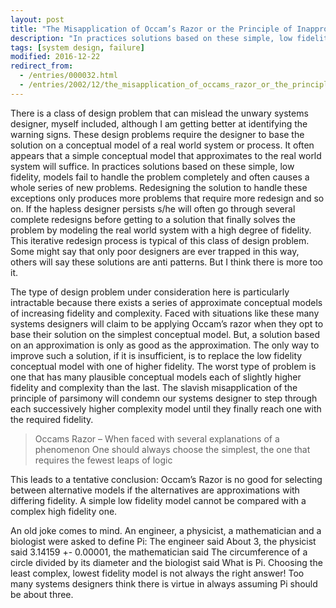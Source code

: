 ```yaml
---
layout: post
title: "The Misapplication of Occam’s Razor or the Principle of Inappropriate Parsimony"
description: "In practices solutions based on these simple, low fidelity, models fail to handle the problem completely and often causes a whole series of new problems."
tags: [system design, failure]
modified: 2016-12-22
redirect_from: 
  - /entries/000032.html
  - /entries/2002/12/the_misapplication_of_occams_razor_or_the_principle_of_inappropriate_parsimony.html
---
```

There is a class of design problem that can mislead the unwary systems designer, myself included, although I am getting better at identifying the warning signs. These design problems require the designer to base the solution on a conceptual model of a real world system or process. It often appears that a simple conceptual model that approximates to the real world system will suffice. In practices solutions based on these simple, low fidelity, models fail to handle the problem completely and often causes a whole series of new problems. Redesigning the solution to handle these exceptions only produces more problems that require more redesign and so on. If the hapless designer persists s/he will often go through several complete redesigns before getting to a solution that finally solves the problem by modeling the real world system with a high degree of fidelity. This iterative redesign process is typical of this class of design problem. Some might say that only poor designers are ever trapped in this way, others will say these solutions are anti patterns. But I think there is more too it.

The type of design problem under consideration here is particularly intractable because there exists a series of approximate conceptual models of increasing fidelity and complexity. Faced with situations like these many systems designers will claim to be applying Occam’s razor when they opt to base their solution on the simplest conceptual model. But, a solution based on an approximation is only as good as the approximation. The only way to improve such a solution, if it is insufficient, is to replace the low fidelity conceptual model with one of higher fidelity. The worst type of problem is one that has many plausible conceptual models each of slightly higher fidelity and complexity than the last. The slavish misapplication of the principle of parsimony will condemn our systems designer to step through each successively higher complexity model until they finally reach one with the required fidelity.

> Occams Razor – When faced with several explanations of a phenomenon One should always choose the simplest, the one that requires the fewest leaps of logic

This leads to a tentative conclusion: Occam’s Razor is no good for selecting between alternative models if the alternatives are approximations with differing fidelity. A simple low fidelity model cannot be compared with a complex high fidelity one.

An old joke comes to mind. An engineer, a physicist, a mathematician and a biologist were asked to define Pi: The engineer said About 3, the physicist said 3.14159 +- 0.00001, the mathematician said The circumference of a circle divided by its diameter and the biologist said What is Pi. Choosing the least complex, lowest fidelity model is not always the right answer! Too many systems designers think there is virtue in always assuming Pi should be about three.